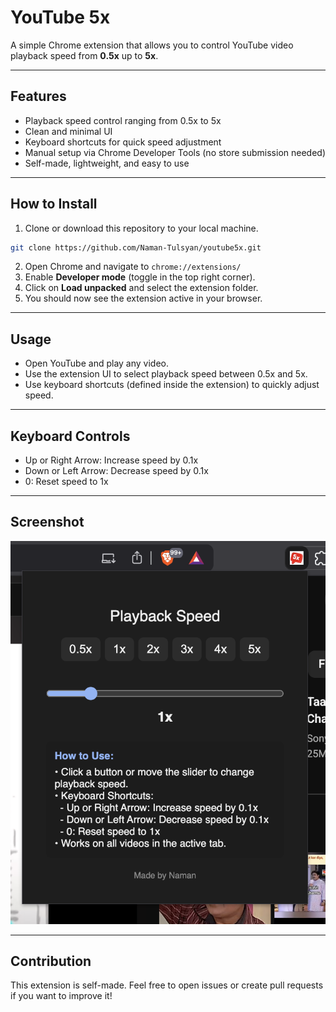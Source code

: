 # YouTube 5x

A simple Chrome extension that allows you to control YouTube video playback speed from **0.5x** up to **5x**.

---

## Features

- Playback speed control ranging from 0.5x to 5x  
- Clean and minimal UI  
- Keyboard shortcuts for quick speed adjustment  
- Manual setup via Chrome Developer Tools (no store submission needed)  
- Self-made, lightweight, and easy to use  

---

## How to Install

1. Clone or download this repository to your local machine.
```bash
git clone https://github.com/Naman-Tulsyan/youtube5x.git
```
2. Open Chrome and navigate to `chrome://extensions/`
3. Enable **Developer mode** (toggle in the top right corner).
4. Click on **Load unpacked** and select the extension folder.
5. You should now see the extension active in your browser.

---

## Usage

- Open YouTube and play any video.
- Use the extension UI to select playback speed between 0.5x and 5x.
- Use keyboard shortcuts (defined inside the extension) to quickly adjust speed.

---

## Keyboard Controls

- Up or Right Arrow: Increase speed by 0.1x
- Down or Left Arrow: Decrease speed by 0.1x
- 0: Reset speed to 1x
---

## Screenshot

<img src="ss.png" alt="screenshot" >

---

## Contribution

This extension is self-made. Feel free to open issues or create pull requests if you want to improve it!

